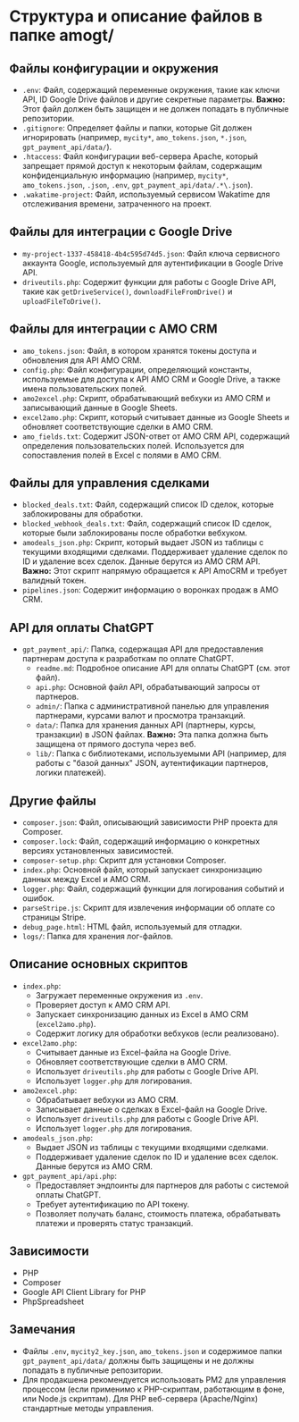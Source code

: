 # Структура и описание файлов в папке amogt/

## Файлы конфигурации и окружения

*   `.env`: Файл, содержащий переменные окружения, такие как ключи API, ID Google Drive файлов и другие секретные параметры. **Важно:** Этот файл должен быть защищен и не должен попадать в публичные репозитории.
*   `.gitignore`: Определяет файлы и папки, которые Git должен игнорировать (например, `mycity*`, `amo_tokens.json`, `*.json`, `gpt_payment_api/data/`).
*   `.htaccess`: Файл конфигурации веб-сервера Apache, который запрещает прямой доступ к некоторым файлам, содержащим конфиденциальную информацию (например, `mycity*`, `amo_tokens.json`, `.json`, `.env`, `gpt_payment_api/data/.*\.json`).
*   `.wakatime-project`: Файл, используемый сервисом Wakatime для отслеживания времени, затраченного на проект.

## Файлы для интеграции с Google Drive

*   `my-project-1337-458418-4b4c595d74d5.json`: Файл ключа сервисного аккаунта Google, используемый для аутентификации в Google Drive API.
*   `driveutils.php`: Содержит функции для работы с Google Drive API, такие как `getDriveService()`, `downloadFileFromDrive()` и `uploadFileToDrive()`.

## Файлы для интеграции с AMO CRM

*   `amo_tokens.json`: Файл, в котором хранятся токены доступа и обновления для API AMO CRM.
*   `config.php`: Файл конфигурации, определяющий константы, используемые для доступа к API AMO CRM и Google Drive, а также имена пользовательских полей.
*   `amo2excel.php`: Скрипт, обрабатывающий вебхуки из AMO CRM и записывающий данные в Google Sheets.
*   `excel2amo.php`: Скрипт, который считывает данные из Google Sheets и обновляет соответствующие сделки в AMO CRM.
*   `amo_fields.txt`: Содержит JSON-ответ от AMO CRM API, содержащий определения пользовательских полей. Используется для сопоставления полей в Excel с полями в AMO CRM.

## Файлы для управления сделками

*   `blocked_deals.txt`: Файл, содержащий список ID сделок, которые заблокированы для обработки.
*   `blocked_webhook_deals.txt`: Файл, содержащий список ID сделок, которые были заблокированы после обработки вебхуком.
*   `amodeals_json.php`: Скрипт, который выдает JSON из таблицы с текущими входящими сделками. Поддерживает удаление сделок по ID и удаление всех сделок. Данные берутся из AMO CRM API. **Важно:** Этот скрипт напрямую обращается к API AmoCRM и требует валидный токен.
*   `pipelines.json`: Содержит информацию о воронках продаж в AMO CRM.

## API для оплаты ChatGPT

*   `gpt_payment_api/`: Папка, содержащая API для предоставления партнерам доступа к разработкам по оплате ChatGPT.
    *   `readme.md`: Подробное описание API для оплаты ChatGPT (см. этот файл).
    *   `api.php`: Основной файл API, обрабатывающий запросы от партнеров.
    *   `admin/`: Папка с административной панелью для управления партнерами, курсами валют и просмотра транзакций.
    *   `data/`: Папка для хранения данных API (партнеры, курсы, транзакции) в JSON файлах. **Важно:** Эта папка должна быть защищена от прямого доступа через веб.
    *   `lib/`: Папка с библиотеками, используемыми API (например, для работы с "базой данных" JSON, аутентификации партнеров, логики платежей).

## Другие файлы

*   `composer.json`: Файл, описывающий зависимости PHP проекта для Composer.
*   `composer.lock`: Файл, содержащий информацию о конкретных версиях установленных зависимостей.
*   `composer-setup.php`: Скрипт для установки Composer.
*   `index.php`: Основной файл, который запускает синхронизацию данных между Excel и AMO CRM.
*   `logger.php`: Файл, содержащий функции для логирования событий и ошибок.
*   `parseStripe.js`: Скрипт для извлечения информации об оплате со страницы Stripe.
*   `debug_page.html`: HTML файл, используемый для отладки.
*   `logs/`: Папка для хранения лог-файлов.

## Описание основных скриптов

*   `index.php`:
    *   Загружает переменные окружения из `.env`.
    *   Проверяет доступ к AMO CRM API.
    *   Запускает синхронизацию данных из Excel в AMO CRM (`excel2amo.php`).
    *   Содержит логику для обработки вебхуков (если реализовано).
*   `excel2amo.php`:
    *   Считывает данные из Excel-файла на Google Drive.
    *   Обновляет соответствующие сделки в AMO CRM.
    *   Использует `driveutils.php` для работы с Google Drive API.
    *   Использует `logger.php` для логирования.
*   `amo2excel.php`:
    *   Обрабатывает вебхуки из AMO CRM.
    *   Записывает данные о сделках в Excel-файл на Google Drive.
    *   Использует `driveutils.php` для работы с Google Drive API.
    *   Использует `logger.php` для логирования.
*   `amodeals_json.php`:
    *   Выдает JSON из таблицы с текущими входящими сделками.
    *   Поддерживает удаление сделок по ID и удаление всех сделок. Данные берутся из AMO CRM.
*   `gpt_payment_api/api.php`:
    *   Предоставляет эндпоинты для партнеров для работы с системой оплаты ChatGPT.
    *   Требует аутентификацию по API токену.
    *   Позволяет получать баланс, стоимость платежа, обрабатывать платежи и проверять статус транзакций.

## Зависимости

*   PHP
*   Composer
*   Google API Client Library for PHP
*   PhpSpreadsheet

## Замечания

*   Файлы `.env`, `mycity2_key.json`, `amo_tokens.json` и содержимое папки `gpt_payment_api/data/` должны быть защищены и не должны попадать в публичные репозитории.
*   Для продакшена рекомендуется использовать PM2 для управления процессом (если применимо к PHP-скриптам, работающим в фоне, или Node.js скриптам). Для PHP веб-сервера (Apache/Nginx) стандартные методы управления.
